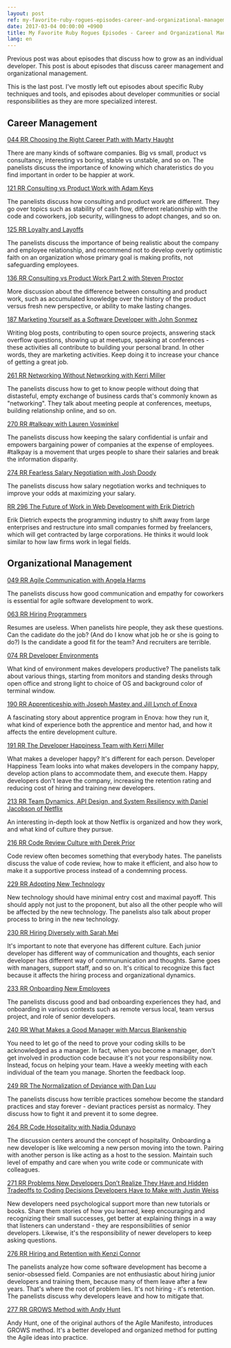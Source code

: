 ```yaml
---
layout: post
ref: my-favorite-ruby-rogues-episodes-career-and-organizational-management
date: 2017-03-04 00:00:00 +0900
title: My Favorite Ruby Rogues Episodes - Career and Organizational Management
lang: en
---
```


Previous post was about episodes that discuss how to grow as an individual
developer. This post is about episodes that discuss career management
and organizational management.

This is the last post. I've mostly left out episodes about specific Ruby techniques and tools, and episodes about developer communities or social responsibilities as they are more specialized interest. 

## Career Management

[044 RR Choosing the Right Career Path with Marty Haught](https://devchat.tv/ruby-rogues/044-rr-choosing-the-right-career-path-with-marty-haught)

There are many kinds of software companies. Big vs small, product vs consultancy, interesting vs boring, stable vs unstable, and so on. The panelists discuss the importance of knowing which charateristics do you find important in order to be happier at work.

[121 RR Consulting vs Product Work with Adam Keys](https://devchat.tv/ruby-rogues/121-rr-consulting-vs-product-work-with-adam-keys)

The panelists discuss how consulting and product work are different. They go over topics such as stability of cash flow, different relationship with the code and coworkers, job security, willingness to adopt changes, and so on. 

[125 RR Loyalty and Layoffs](https://devchat.tv/ruby-rogues/125-rr-loyalty-and-layoffs)

The panelists discuss the importance of being realistic about the company and employee relationship, and recommend not to develop overly optimistic faith on an organization whose primary goal is making profits, not safeguarding employees.

[136 RR Consulting vs Product Work Part 2 with Steven Proctor](https://devchat.tv/ruby-rogues/136-rr-consulting-vs-product-work-part-2-with-steven-proctor)

More discussion about the difference between consulting and product work, such as accumulated knowledge over the history of the product versus fresh new perspective, or ability to make lasting changes.

[187 Marketing Yourself as a Software Developer with John Sonmez](https://devchat.tv/ruby-rogues/187-marketing-yourself-as-a-software-developer-with-john-sonmez)

Writing blog posts, contributing to open source projects, answering stack overflow questions, showing up at meetups, speaking at conferences - these activities all contribute to building your personal brand. In other words, they are marketing activities. Keep doing it to increase your chance of getting a great job.

[261 RR Networking Without Networking with Kerri Miller](https://devchat.tv/ruby-rogues/261-rr-networking-without-networking-with-kerri-miller)

The panelists discuss how to get to know people without doing that distasteful, empty exchange of business cards that's commonly known as "networking". They talk about meeting people at conferences, meetups, building relationship online, and so on.

[270 RR #talkpay with Lauren Voswinkel](https://devchat.tv/ruby-rogues/270-rr-talkpay-with-lauren-voswinkel)

The panelists discuss how keeping the salary confidential is unfair and empowers bargaining power of companies at the expense of employees. #talkpay is a movement that urges people to share their salaries and break the information disparity.

[274 RR Fearless Salary Negotiation with Josh Doody](https://devchat.tv/ruby-rogues/274-rr-fearless-salary-negotiation-with-josh-doody)

The panelists discuss how salary negotiation works and techniques to improve your odds at maximizing your salary. 

[RR 296 The Future of Work in Web Development with Erik Dietrich](https://devchat.tv/ruby-rogues/rr-296-the-future-of-work-in-web-development-with-erik-dietrich)

Erik Dietrich expects the programming industry to shift away from large enterprises and restructure into small companies formed by freelancers, which will get contracted by large corporations. He thinks it would look similar to how law firms work in legal fields.

## Organizational Management

[049 RR Agile Communication with Angela Harms](https://devchat.tv/ruby-rogues/049-rr-agile-communication-with-angela-harms)

The panelists discuss how good communication and empathy for coworkers is essential for agile software development to work.

[063 RR Hiring Programmers](https://devchat.tv/ruby-rogues/063-rr-hiring-programmers)

Resumes are useless. When panelists hire people, they ask these questions. Can the cadidate do the job? (And do I know what job he or she is going to do?) Is the candidate a good fit for the team? And recruiters are terrible. 

[074 RR Developer Environments](https://devchat.tv/ruby-rogues/074-rr-developer-environments)

What kind of environment makes developers productive? The panelists talk about various things, starting from monitors and standing desks through open office and strong light to choice of OS and background color of terminal window. 

[190 RR Apprenticeship with Joseph Mastey and Jill Lynch of Enova](https://devchat.tv/ruby-rogues/190-rr-apprenticeship-with-joseph-mastey-and-jill-lynch-of-enova)

A fascinating story about apprentice program in Enova: how they run it, what kind of experience both the apprentice and mentor had, and how it affects the entire development culture.

[191 RR The Developer Happiness Team with Kerri Miller](https://devchat.tv/ruby-rogues/191-rr-the-developer-happiness-team-with-kerri-miller)

What makes a developer happy? It's different for each person. Developer Happiness Team looks into what makes developers in the company happy, develop action plans to accommodate them, and execute them. Happy developers don't leave the company, increasing the retention rating and reducing cost of hiring and training new developers.

[213 RR Team Dynamics, API Design, and System Resiliency with Daniel Jacobson
of Netflix](https://devchat.tv/ruby-rogues/213-rr-team-dynamics-api-design-and-system-resiliency-with-daniel-jacobson-of-netflix)

An interesting in-depth look at thow Netflix is organized and how they work, and what kind of culture they pursue.

[216 RR Code Review Culture with Derek Prior](https://devchat.tv/ruby-rogues/216-rr-code-review-culture-with-derek-prior)

Code review often becomes something that everybody hates. The panelists discuss the value of code review, how to make it efficient, and also how to make it a supportive process instead of a condemning process.

[229 RR Adopting New Technology](https://devchat.tv/ruby-rogues/229-rr-adopting-new-technology)

New technology should have minimal entry cost and maximal payoff. This should apply not just to the proponent, but also all the other people who will be affected by the new technology. The panelists also talk about proper process to bring in the new technology.

[230 RR Hiring Diversely with Sarah Mei](https://devchat.tv/ruby-rogues/230-rr-hiring-diversely-with-sarah-mei)

It's important to note that everyone has different culture. Each junior developer has different way of communication and thoughts, each senior developer has different way of commununication and thoughts. Same goes with managers, support staff, and so on. It's critical to recognize this fact because it affects the hiring process and organizational dynamics. 

[233 RR Onboarding New Employees](https://devchat.tv/ruby-rogues/233-rr-onboarding-new-employees)

The panelists discuss good and bad onboarding experiences they had, and onboarding in various contexts such as remote versus local, team versus project, and role of senior developers. 

[240 RR What Makes a Good Manager with Marcus Blankenship](https://devchat.tv/ruby-rogues/240-rr-what-makes-a-good-manager-with-marcus-blankenship)

You need to let go of the need to prove your coding skills to be acknowledged as a manager. In fact, when you become a manager, don't get involved in production code because it's not your responsibility now. Instead, focus on helping your team. Have a weekly meeting with each individual of the team you manage. Shorten the feedback loop. 

[249 RR The Normalization of Deviance with Dan Luu](https://devchat.tv/ruby-rogues/249-rr-the-normalization-of-deviance-with-dan-luu)

The panelists discuss how terrible practices somehow become the standard practices and stay forever - deviant practices persist as normalcy. They discuss how to fight it and prevent it to some degree. 

[264 RR Code Hospitality with Nadia Odunayo](https://devchat.tv/ruby-rogues/264-rr-code-hospitality-with-nadia-odunayo)

The discussion centers around the concept of hospitality. Onboarding a new developer is like welcoming a new person moving into the town. Pairing with another person is like acting as a host to the session. Maintain such level of empathy and care when you write code or communicate with colleagues. 

[271 RR Problems New Developers Don’t Realize They Have and Hidden Tradeoffs to
Coding Decisions Developers Have to Make with Justin Weiss](https://devchat.tv/ruby-rogues/271-rr-problems-new-developers-dont-realize-they-have-and-hidden-tradeoffs-to-coding-decisions-developers-have-to-make-with-justin-weiss)

New developers need psychological support more than new tutorials or books. Share them stories of how you learned, keep encouraging and recognizing their small successes, get better at explaining things in a way that listeners can understand - they are responsibilities of senior developers. Likewise, it's the responsibility of newer developers to keep asking questions.

[276 RR Hiring and Retention with Kenzi Connor](https://devchat.tv/ruby-rogues/276-rr-hiring-and-retention-with-kenzi-connor)

The panelists analyze how come software development has become a senior-obsessed field. Companies are not enthusiastic about hiring junior developers and training them, because many of them leave after a few years. That's where the root of problem lies. It's not hiring - it's retention. The panelists discuss why developers leave and how to mitigate that.

[277 RR GROWS Method with Andy Hunt](https://devchat.tv/ruby-rogues/277-rr-grows-method-with-andy-hunt)

Andy Hunt, one of the original authors of the Agile Manifesto, introduces GROWS method. It's a better developed and organized method for putting the Agile ideas into practice.
